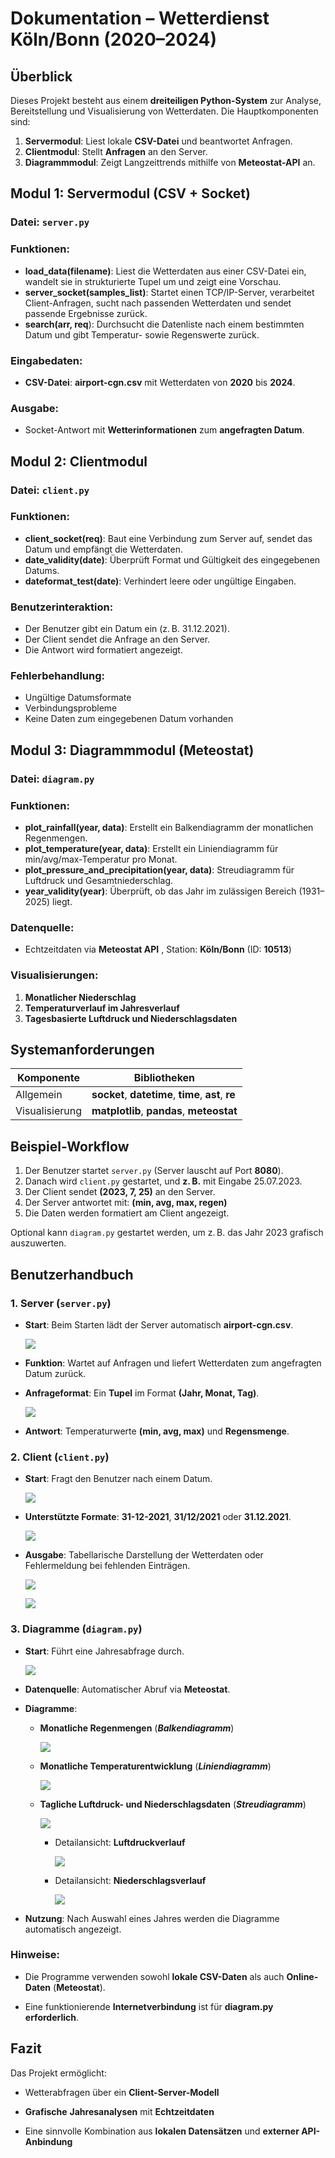 # Dokumentation – Wetterdienst Köln/Bonn (2020–2024)

## **Überblick**

Dieses Projekt besteht aus einem **dreiteiligen Python-System** zur Analyse, Bereitstellung und Visualisierung von Wetterdaten. Die Hauptkomponenten sind:

1. **Servermodul**: Liest lokale **CSV-Datei** und beantwortet Anfragen.
2. **Clientmodul**: Stellt **Anfragen** an den Server.
3. **Diagrammmodul**: Zeigt Langzeittrends mithilfe von **Meteostat-API** an.


## **Modul 1**: **Servermodul (CSV + Socket)**

### **Datei**: `server.py`

### **Funktionen**:

* **load_data(filename)**: Liest die Wetterdaten aus einer CSV-Datei ein, wandelt sie in strukturierte Tupel um und zeigt eine Vorschau.
* **server_socket(samples_list)**: Startet einen TCP/IP-Server, verarbeitet Client-Anfragen, sucht nach passenden Wetterdaten und sendet passende Ergebnisse zurück.
* **search(arr, req**): Durchsucht die Datenliste nach einem bestimmten Datum und gibt Temperatur- sowie Regenswerte zurück.

### Eingabedaten:

* **CSV-Datei**: **airport-cgn.csv** mit Wetterdaten von **2020** bis **2024**.

### Ausgabe:

* Socket-Antwort mit **Wetterinformationen**  zum **angefragten Datum**.



## **Modul 2**: **Clientmodul**

### **Datei**: `client.py`

### **Funktionen**:

* **client_socket(req)**: Baut eine Verbindung zum Server auf, sendet das Datum und empfängt die Wetterdaten.
* **date_validity(date)**: Überprüft Format und Gültigkeit des eingegebenen Datums.
* **dateformat_test(date)**: Verhindert leere oder ungültige Eingaben.

### Benutzerinteraktion:

* Der Benutzer gibt ein Datum ein (z. B. 31.12.2021).
* Der Client sendet die Anfrage an den Server.
* Die Antwort wird formatiert angezeigt.

### Fehlerbehandlung:

* Ungültige Datumsformate
* Verbindungsprobleme
* Keine Daten zum eingegebenen Datum vorhanden



## Modul 3: **Diagrammmodul  (Meteostat)**

### **Datei**: `diagram.py`

### **Funktionen**:

* **plot_rainfall(year, data)**: Erstellt ein Balkendiagramm der monatlichen Regenmengen.
* **plot_temperature(year, data)**: Erstellt ein Liniendiagramm für min/avg/max-Temperatur pro Monat.
* **plot_pressure_and_precipitation(year, data)**: Streudiagramm für Luftdruck und Gesamtniederschlag.
* **year_validity(year)**: Überprüft, ob das Jahr im zulässigen Bereich (1931–2025) liegt.

### **Datenquelle**:

* Echtzeitdaten via **Meteostat API** , Station: **Köln/Bonn** (ID: **10513**)

### **Visualisierungen**:

1. **Monatlicher Niederschlag**
2. **Temperaturverlauf im Jahresverlauf**
3. **Tagesbasierte Luftdruck und Niederschlagsdaten**


## Systemanforderungen

| Komponente          | Bibliotheken                                        |
| ------------------- | --------------------------------------------------- |
| Allgemein           | **socket**, **datetime**, **time**, **ast**, **re** |
| Visualisierung      | **matplotlib**, **pandas**, **meteostat**           |


## Beispiel-Workflow

1. Der Benutzer startet `server.py` (Server lauscht auf Port **8080**).
2. Danach wird `client.py` gestartet, und **z. B.** mit Eingabe 25.07.2023.
3. Der Client sendet **(2023, 7, 25)** an den Server.
4. Der Server antwortet mit: **(min, avg, max, regen)**
5. Die Daten werden formatiert am Client angezeigt.
   

Optional kann `diagram.py` gestartet werden, um z. B. das Jahr 2023 grafisch auszuwerten.


## Benutzerhandbuch

### 1. **Server** (`server.py`)

- **Start**: Beim Starten lädt der Server automatisch **airport-cgn.csv**.

    ![](https://codi.ide3.de/uploads/52aaa6bf-6a00-4032-95ab-891c0953f78d.png)

- **Funktion**: Wartet auf Anfragen und liefert Wetterdaten zum angefragten Datum zurück.
- **Anfrageformat**: Ein **Tupel** im Format **(Jahr, Monat, Tag)**.

    ![](https://codi.ide3.de/uploads/5405d78e-d576-4452-8dbf-be5b21173fe8.png)

- **Antwort**: Temperaturwerte **(min, avg, max)** und **Regensmenge**.


### 2. **Client** (`client.py`)

- **Start**:  Fragt den Benutzer nach einem Datum.

    ![](https://codi.ide3.de/uploads/d9c17790-d959-49d8-87e6-ff029a4e7577.png)

- **Unterstützte Formate**: **31-12-2021**, **31/12/2021** oder **31.12.2021**.
 
    ![](https://codi.ide3.de/uploads/7aefc38f-1b47-4ea5-ad76-3d3a327ea845.png)

- **Ausgabe**: Tabellarische Darstellung der Wetterdaten oder Fehlermeldung bei fehlenden Einträgen.


    ![](https://codi.ide3.de/uploads/d5792feb-8f12-4f16-81a9-43046ca522e0.png)

    ![](https://codi.ide3.de/uploads/25047da5-a343-41b6-8e4b-fa0e3c6387f9.png)


### 3. **Diagramme** (`diagram.py`)

- **Start**: Führt eine Jahresabfrage durch.
 
    ![](https://codi.ide3.de/uploads/2ea653eb-0bea-4957-bc65-9011739fb465.png)

- **Datenquelle**: Automatischer Abruf via  **Meteostat**.

- **Diagramme**:
     - **Monatliche Regenmengen** (***Balkendiagramm***)
     
        ![](https://codi.ide3.de/uploads/698d2d85-9e45-4da3-96ee-ef0c918e913f.png)

    - **Monatliche Temperaturentwicklung** (***Liniendiagramm***)
     
        ![](https://codi.ide3.de/uploads/df5e10d7-33ce-44cd-b94b-3f69619fc830.png)
        
    - **Tagliche Luftdruck- und Niederschlagsdaten** (***Streudiagramm***)

        ![](https://codi.ide3.de/uploads/0c0b0a69-0374-4787-b651-dc2b6618ec1c.png)
        
        - Detailansicht: **Luftdruckverlauf**

        
            ![](https://codi.ide3.de/uploads/a333f3b0-ab19-4efd-911f-40122fdcc6e5.png)

        
        - Detailansicht: **Niederschlagsverlauf**

            ![](https://codi.ide3.de/uploads/c6b10cb3-caa3-4286-b478-bb7da7225a42.png)


- **Nutzung**: Nach Auswahl eines Jahres werden die Diagramme automatisch angezeigt.

### **Hinweise**:

- Die Programme verwenden sowohl **lokale CSV-Daten** als auch **Online-Daten** (**Meteostat**).

- Eine funktionierende **Internetverbindung** ist für **diagram\.py** **erforderlich**.

## Fazit

Das Projekt ermöglicht:

* Wetterabfragen über ein **Client-Server-Modell**

* **Grafische** **Jahresanalysen** mit **Echtzeitdaten**

* Eine sinnvolle Kombination aus **lokalen Datensätzen** und **externer API-Anbindung**
